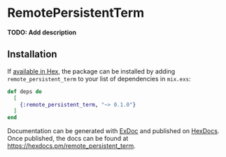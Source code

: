 # RemotePersistentTerm

**TODO: Add description**

## Installation

If [available in Hex](https://hex.pm/docs/publish), the package can be installed
by adding `remote_persistent_term` to your list of dependencies in `mix.exs`:

```elixir
def deps do
  [
    {:remote_persistent_term, "~> 0.1.0"}
  ]
end
```

Documentation can be generated with [ExDoc](https://github.com/elixir-lang/ex_doc)
and published on [HexDocs](https://hexdocs.pm). Once published, the docs can
be found at <https://hexdocs.pm/remote_persistent_term>.

